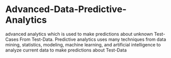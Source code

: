 # Advanced-Data-Predictive-Analytics
advanced analytics which is used to make predictions about unknown Test-Cases From Test-Data. Predictive analytics uses many techniques from data mining, statistics, modeling, machine learning, and artificial intelligence to analyze current data to make predictions about Test-Data
